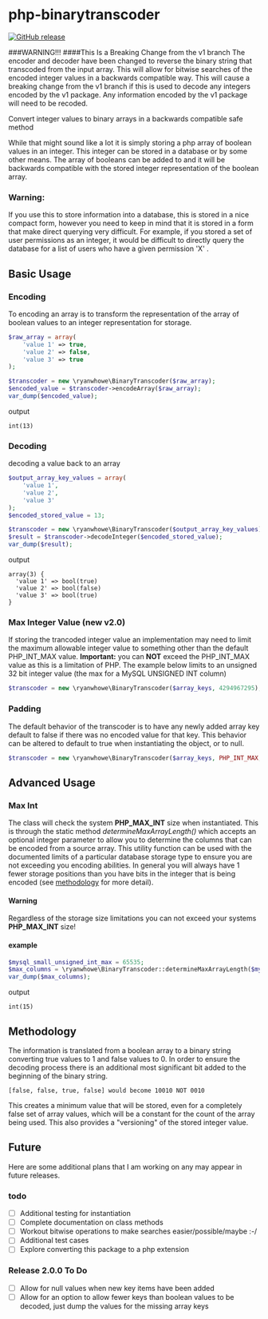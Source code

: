 # php-binarytranscoder

[![GitHub release](https://img.shields.io/github/release/ryanwhowe/php-binarytranscoder.svg)](https://github.com/ryanwhowe/php-binarytranscoder)

###WARNING!!!
####This Is a Breaking Change from the v1 branch
The encoder and decoder have been changed to reverse the binary string that transcoded from the input array.  This will 
allow for bitwise searches of the encoded integer values in a backwards compatible way.  This will cause a breaking 
change from the v1 branch if this is used to decode any integers encoded by the v1 package.  Any information encoded by
the v1 package will need to be recoded.

Convert integer values to binary arrays in a backwards compatible safe method

While that might sound like a lot it is simply storing a php array of boolean values in an integer.  This integer can be
stored in a database or by some other means.  The array of booleans can be added to and it will be backwards compatible 
with the stored integer representation of the boolean array.

### Warning:
If you use this to store information into a database, this is stored in a nice compact form, however you need to keep in 
mind that it is stored in a form that make direct querying very difficult.  For example, if you stored a set of user 
permissions as an integer, it would be difficult to directly query the database for a list of users who have a given 
permission 'X' .

## Basic Usage
### Encoding
To encoding an array is to transform the representation of the array of boolean values to an integer representation for storage.
```php
$raw_array = array(
    'value 1' => true,
    'value 2' => false,
    'value 3' => true
);

$transcoder = new \ryanwhowe\BinaryTranscoder($raw_array);
$encoded_value = $transcoder->encodeArray($raw_array);
var_dump($encoded_value);
```
output
```text
int(13)
```
### Decoding
decoding a value back to an array
```php
$output_array_key_values = array(
    'value 1',
    'value 2',
    'value 3'
);
$encoded_stored_value = 13;

$transcoder = new \ryanwhowe\BinaryTranscoder($output_array_key_values);
$result = $transcoder->decodeInteger($encoded_stored_value);
var_dump($result);

```
output
```text
array(3) {
  'value 1' => bool(true)
  'value 2' => bool(false)
  'value 3' => bool(true)
}
```

### Max Integer Value (new v2.0)
If storing the trancoded integer value an implementation may need to limit the maximum allowable integer value to 
something other than the default PHP_INT_MAX value.  **Important:** you can **NOT** exceed the PHP_INT_MAX value as this 
is a limitation of PHP.  The example below limits to an unsigned 32 bit integer value (the max for a MySQL UNSIGNED INT column)
```php
$transcoder = new \ryanwhowe\BinaryTranscoder($array_keys, 4294967295);
```
### Padding
The default behavior of the transcoder is to have any newly added array key default to false if there was no encoded 
value for that key.  This behavior can be altered to default to true when instantiating the object, or to null.
```php
$transcoder = new \ryanwhowe\BinaryTranscoder($array_keys, PHP_INT_MAX, \ryanwhowe\BinaryTranscoder::BOOLEAN_PAD_TRUE);
```

## Advanced Usage
### Max Int
The class will check the system **PHP_MAX_INT** size when instantiated.  This is through the static method 
_determineMaxArrayLength()_ which accepts an optional integer parameter to allow you to determine the columns that can be
encoded from a source array.  This utility function can be used with the documented limits of a particular database 
storage type to ensure you are not exceeding you encoding abilities.  In general you will always have 1 fewer storage 
positions than you have bits in the integer that is being encoded (see [methodology](#methodology) for more detail).

#### Warning
Regardless of the storage size limitations you can not exceed your systems **PHP_MAX_INT** size!

#### example
```php
$mysql_small_unsigned_int_max = 65535;
$max_columns = \ryanwhowe\BinaryTranscoder::determineMaxArrayLength($mysql_small_unsigned_int_max);
var_dump($max_columns);
```
output
```text
int(15)
```

## Methodology
The information is translated from a boolean array to a binary string converting true values to 1 and false values to 0.
In order to ensure the decoding process there is an additional most significant bit added to the beginning of the binary 
string.
````text
[false, false, true, false] would become 10010 NOT 0010
````
This creates a minimum value that will be stored, even for a completely false set of array values, which will be a 
constant for the count of the array being used.  This also provides a "versioning" of the stored integer value.

## Future 
Here are some additional plans that I am working on any may appear in future releases.
### todo
- [ ] Additional testing for instantiation
- [ ] Complete documentation on class methods
- [ ] Workout bitwise operations to make searches easier/possible/maybe :-/
- [ ] Additional test cases
- [ ] Explore converting this package to a php extension

### Release 2.0.0 To Do
- [ ] Allow for null values when new key items have been added
- [ ] Allow for an option to allow fewer keys than boolean values to be decoded, just dump the values for the missing 
array keys
